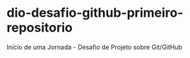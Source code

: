 # dio-desafio-github-primeiro-repositorio
Início de uma Jornada - Desafio de Projeto sobre Git/GitHub
